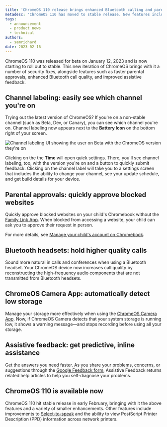 ```yaml
---
title: 'ChromeOS 110 release brings enhanced Bluetooth calling and parental approvals'
metadesc: 'ChromeOS 110 has moved to stable release. New features include channel labeling (for experimental channels), fast-tracked parental approvals, and enhanced Bluetooth calling.'
tags:
  - announcement
  - product news
  - technical
authors:
  - samrichard
date: 2023-02-16
---
```


ChromeOS 110 was released for beta on January 12, 2023 and is now starting to roll out to stable. This new iteration of ChromeOS brings with it a number of security fixes, alongside features such as faster parental approvals, enhanced Bluetooth call quality, and improved assistive feedback.

## Channel labeling: easily see which channel you're on

Trying out the latest version of ChromeOS? If you're on a non-stable channel (such as Beta, Dev, or Canary), you can see which channel you're on. Channel labeling now appears next to the **Battery Icon** on the bottom right of your screen.

![Channel labeling UI showing the user on Beta with the ChromeOS version they're on](ix://posts/m110/channel-labeling.png)

Clicking on the the **Time** will open quick settings. There, you'll see channel labeling, too, with the version you're on and a button to quickly submit feedback. Clicking on the channel label will take you to a settings screen that includes the ability to change your channel, see your update schedule, and get build details for your device.

## Parental approvals: quickly approve blocked websites

Quickly approve blocked websites on your child's Chromebook without the [Family Link App](https://families.google/familylink/). When blocked from accessing a website, your child can ask you to approve their request in person.

For more details, see [Manage your child's account on Chromebook](https://support.google.com/families/answer/7680868?hl=en).

## Bluetooth headsets: hold higher quality calls

Sound more natural in calls and conferences when using a Bluetooth headset. Your ChromeOS device now increases call quality by reconstructing the high-frequency audio components that are not transmitted from Bluetooth headsets.

## ChromeOS Camera App: automatically detect low storage

Manage your storage more effectively when using the [ChromeOS Camera App](https://support.google.com/chromebook/answer/4487486?hl=en). Now, if ChromeOS Camera detects that your system storage is running low, it shows a warning message—and stops recording before using all your storage.

## Assistive feedback: get predictive, inline assistance

Get the answers you need faster. As you share your problems, concerns, or suggestions through the [Google Feedback form](https://support.google.com/chromebook/answer/2982029?hl=en), Assistive Feedback returns related help articles to help you self-diagnose your problems.

## ChromeOS 110 is available now

ChromeOS 110 hit stable release in early February, bringing with it the above features and a variety of smaller enhancements. Other features include improvements to [Select-to-speak](https://support.google.com/chromebook/answer/9032490?hl=en) and the ability to view PostScript Printer Description (PPD) information across network printers.
